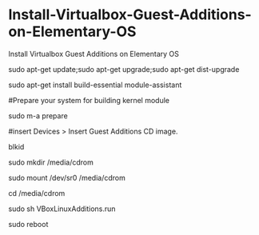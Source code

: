 # Install-Virtualbox-Guest-Additions-on-Elementary-OS
Install Virtualbox Guest Additions on Elementary OS

sudo apt-get update;sudo apt-get upgrade;sudo apt-get dist-upgrade

sudo apt-get install build-essential module-assistant

#Prepare your system for building kernel module

sudo m-a prepare

#insert Devices > Insert Guest Additions CD image.

blkid

sudo mkdir /media/cdrom

sudo mount /dev/sr0 /media/cdrom

cd /media/cdrom

sudo sh VBoxLinuxAdditions.run

sudo reboot

